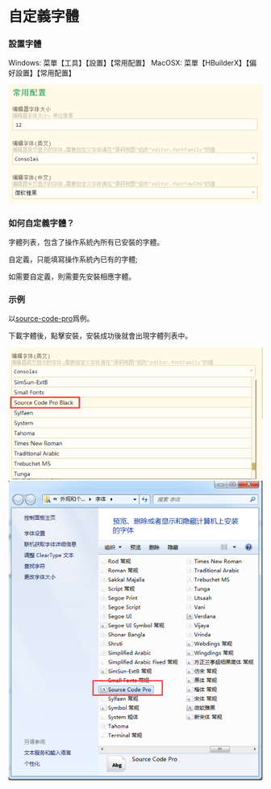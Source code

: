 # 自定義字體

### 設置字體

Windows: 菜單【工具】【設置】【常用配置】
MacOSX: 菜單【HBuilderX】【偏好設置】【常用配置】

<img src="/static/snapshots/tutorial/font_1.png" />

### 如何自定義字體？

字體列表，包含了操作系統內所有已安裝的字體。 

自定義，只能填寫操作系統內已有的字體; 

如需要自定義，則需要先安裝相應字體。

### 示例

以[source-code-pro](https://github.com/adobe-fonts/source-code-pro)爲例。

下載字體後，點擊安裝，安裝成功後就會出現字體列表中。

<img src="/static/snapshots/tutorial/font_2.png" />

<img src="/static/snapshots/tutorial/font_3.png" />
